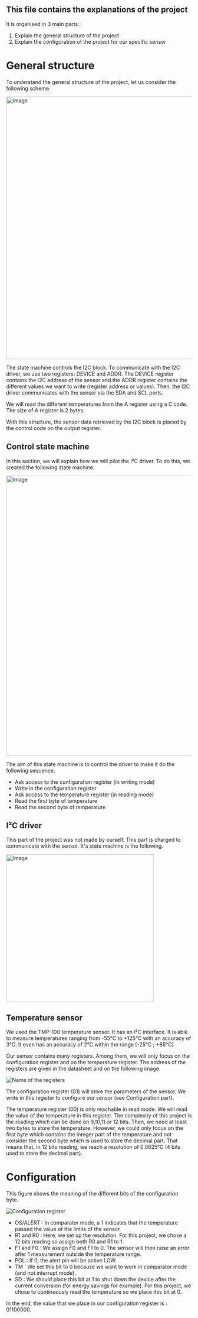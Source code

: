## This file contains the explanations of the project

It is organised in 3 main parts :
1. Explain the general structure of the project
2. Explain the configuration of the project for our specific sensor


# General structure

To understand the general structure of the project, let us consider the following scheme.  

<img width="710" alt="image" src="https://user-images.githubusercontent.com/82041018/117319862-fd66ec00-ae8b-11eb-97ce-d675e851e096.png">

The state machine controls the I2C block. To communicate with the I2C driver, we use two registers: DEVICE and ADDR. The DEVICE register contains the I2C address of the sensor and the ADDR register contains the different values we want to write (register address or values). 
Then, the I2C driver communicates with the sensor via the SDA and SCL ports.

We will read the different temperatures from the A register using a C code. The size of A register is 2 bytes.

With this structure, the sensor data retrieved by the I2C block is placed by the control code on the output register.


## Control state machine
In this section, we will explain how we will pilot the I²C driver. To do this, we created the following state machine. 

<img width="758" alt="image" src="https://user-images.githubusercontent.com/82041018/117322110-01940900-ae8e-11eb-86e2-d9c6a5bb7ddf.png">

The aim of this state machine is to control the driver to make it do the following sequence.
* Ask access to the configuration register (in writing mode)
* Write in the configuration register
* Ask access to the temperature register (in reading mode)
* Read the first byte of temperature
* Read the second byte of temperature

## I²C driver
This part of the project was not made by ourself. This part is charged to communicate with the sensor. It's state machine is the following.

<img width="400" alt="image" src="https://user-images.githubusercontent.com/81489863/117325002-9ef03c80-ae90-11eb-94b8-64418adf2483.png">

## Temperature sensor
We used the TMP-100 temperature sensor. It has an I²C interface. It is able to measure temperatures ranging from -55°C to +125°C with an accuracy of 3°C. It even has an accuracy of 2°C within the range [-25°C ; +85°C].

Our sensor contains many registers. Among them, we will only focus on the configuration register and on the temperature register. The address of the registers are given in the datasheet and on the following image. 

![Name of the registers](https://user-images.githubusercontent.com/81489863/117309529-c809d080-ae82-11eb-95a3-3eadd410cb91.png)

The configuration register (01) will store the parameters of the sensor. We write in this register to configure our sensor (see Configuration part). 

The temperature register (00) is only reachable in read mode. We will read the value of the temperature in this register. The complexity of this project is the reading which can be done on 9,10,11 or 12 bits. Then, we need at least two bytes to store the temperature. However, we could only focus on the first byte which contains the integer part of the temperature and not consider the second byte which is used to store the decimal part. That means that, in 12 bits reading, we reach a resolution of 0.0625°C (4 bits used to store the decimal part).




# Configuration 

 This figure shows the meaning of the different bits of the configuration byte.

![Configuration register](https://user-images.githubusercontent.com/81489863/117314000-aad70100-ae86-11eb-8886-ca99b38e1b78.png)

* OS/ALERT : In comparator mode, a 1 indicates that the temperature passed the value of the limits of the sensor.
* R1 and R0 : Here, we set up the resolution. For this project, we chose a 12 bits reading so assign both R0 and R1 to 1.
* F1 and F0 : We assign F0 and F1 to 0. The sensor will then raise an error after 1 measurement outside the temperature range.
* POL : If 0, the alert pin will be active LOW. 
* TM : We set this bit to 0 because we want to work in comparator mode (and not interrupt mode). 
* SD : We should place this bit at 1 to shut down the device after the current conversion (for energy savings for example). For this project, we chose to continuously read the temperature so we place this bit at 0. 

In the end, the value that we place in our configuration register is  : 01100000.


